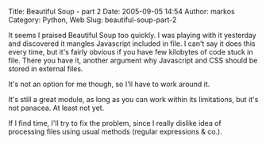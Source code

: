 Title: Beautiful Soup - part 2
Date: 2005-09-05 14:54
Author: markos
Category: Python, Web
Slug: beautiful-soup-part-2

It seems I praised Beautiful Soup too quickly. I was playing with it
yesterday and discovered it mangles Javascript included in file. I can't
say it does this every time, but it's fairly obvious if you have few
kilobytes of code stuck in file. There you have it, another argument why
Javascript and CSS should be stored in external files.

It's not an option for me though, so I'll have to work around it.

It's still a great module, as long as you can work within its
limitations, but it's not panacea. At least not yet.

If I find time, I'll try to fix the problem, since I really dislike idea
of processing files using usual methods (regular expressions & co.).

